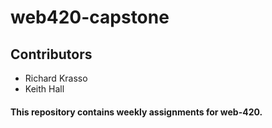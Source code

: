 # web420-capstone
## Contributors
* Richard Krasso
* Keith Hall
#### This repository contains weekly assignments for web-420.
